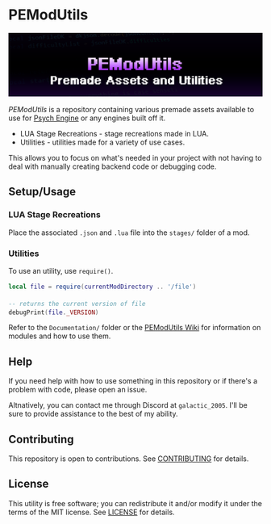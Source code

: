 # PEModUtils

![Banner](banner.png)

*PEModUtils* is a repository containing various premade assets available to use for [Psych Engine](https://github.com/ShadowMario/FNF-PsychEngine) or any engines built off it.

* LUA Stage Recreations - stage recreations made in LUA.
* Utilities - utilities made for a variety of use cases.

This allows you to focus on what's needed in your project with not having to deal with manually creating backend code or debugging code.

## Setup/Usage

### LUA Stage Recreations

Place the associated `.json` and `.lua` file into the `stages/` folder of a mod.

### Utilities

To use an utility, use `require()`.

```lua
local file = require(currentModDirectory .. '/file')

-- returns the current version of file
debugPrint(file._VERSION)
```

Refer to the `Documentation/` folder or the [PEModUtils Wiki](https://github.com/galactic2005/PEModUtils/wiki) for information on modules and how to use them.

## Help

If you need help with how to use something in this repository or if there's a problem with code, please open an issue.

Altnatively, you can contact me through Discord at `galactic_2005`. I'll be sure to provide assistance to the best of my ability.

## Contributing

This repository is open to contributions. See [CONTRIBUTING](CONTRIBUTING.md) for details.

## License

This utility is free software; you can redistribute it and/or modify it under the terms of the MIT license. See [LICENSE](LICENSE) for details.
